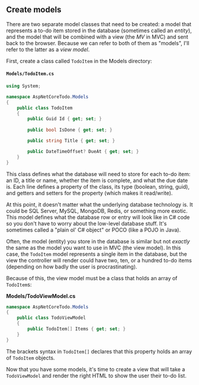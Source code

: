 ## Create models
There are two separate model classes that need to be created: a model that represents a to-do item stored in the database (sometimes called an *entity*), and the model that will be combined with a view (the *MV* in MVC) and sent back to the browser. Because we can refer to both of them as "models", I'll refer to the latter as a *view model*.

First, create a class called `TodoItem` in the Models directory:

#### `Models/TodoItem.cs`

```csharp
using System;

namespace AspNetCoreTodo.Models
{
    public class TodoItem
    {
        public Guid Id { get; set; }
        
        public bool IsDone { get; set; }

        public string Title { get; set; }

        public DateTimeOffset? DueAt { get; set; }
    }
}
```

This class defines what the database will need to store for each to-do item: an ID, a title or name, whether the item is complete, and what the due date is. Each line defines a property of the class, its type (boolean, string, guid), and getters and setters for the property (which makes it read/write).

At this point, it doesn't matter what the underlying database technology is. It could be SQL Server, MySQL, MongoDB, Redis, or something more exotic. This model defines what the database row or entry will look like in C# code so you don't have to worry about the low-level database stuff. It's sometimes called a "plain ol' C# object" or POCO (like a POJO in Java).

Often, the model (entity) you store in the database is similar but not *exactly* the same as the model you want to use in MVC (the view model). In this case, the `TodoItem` model represents a single item in the database, but the view the controller will render could have two, ten, or a hundred to-do items (depending on how badly the user is procrastinating).

Because of this, the view model must be a class that holds an array of `TodoItem`s:

**Models/TodoViewModel.cs**

```csharp
namespace AspNetCoreTodo.Models
{
    public class TodoViewModel
    {
        public TodoItem[] Items { get; set; }
    }
}
```

The brackets syntax in `TodoItem[]` declares that this property holds an array of `TodoItem` objects.

Now that you have some models, it's time to create a view that will take a `TodoViewModel` and render the right HTML to show the user their to-do list.
